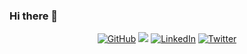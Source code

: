 ### Hi there 👋

<p align="center">  
  <a href="https://github.com/kelson-martins"><img src="https://img.shields.io/github/followers/kelson-martins.svg?label=GitHub&style=social" alt="GitHub"></a>
  <a href="https://stackoverflow.com/users/3138106/kelson-martins"><img src="https://img.shields.io/stackexchange/stackoverflow/r/3138106?style=plastic"></a>  
  <a href="https://www.linkedin.com/in/kelsonmartins/"><img src="https://img.shields.io/badge/LinkedIn--_.svg?style=social&logo=linkedin" alt="LinkedIn"></a>
  <a href="https://twitter.com/iamkelson"><img src="https://img.shields.io/twitter/follow/iamkelson?label=Twitter&style=social" alt="Twitter"></a>  
</p>

<!--
**kelson-martins/kelson-martins** is a ✨ _special_ ✨ repository because its `README.md` (this file) appears on your GitHub profile.

Here are some ideas to get you started:

- 🔭 I’m currently working on ...
- 🌱 I’m currently learning ...
- 👯 I’m looking to collaborate on ...
- 🤔 I’m looking for help with ...
- 💬 Ask me about ...
- 📫 How to reach me: ...
- 😄 Pronouns: ...
- ⚡ Fun fact: ...
-->
